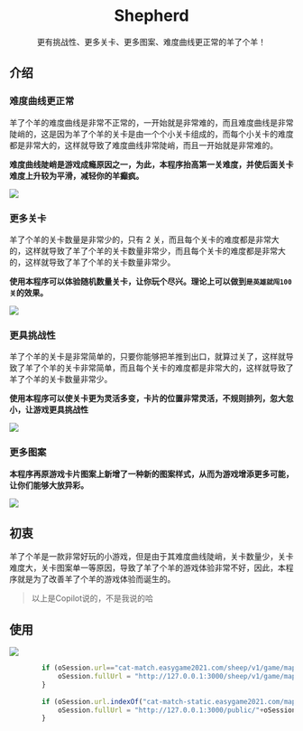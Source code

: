 <div align="center">

  <h1 align="center" ><strong>Shepherd</strong></h1>

  <p align="center">
    更有挑战性、更多关卡、更多图案、难度曲线更正常的羊了个羊！
  </p>
  
</div>

## 介绍

### 难度曲线更正常

羊了个羊的难度曲线是非常不正常的，一开始就是非常难的，而且难度曲线是非常陡峭的，这是因为羊了个羊的关卡是由一个个小关卡组成的，而每个小关卡的难度都是非常大的，这样就导致了难度曲线非常陡峭，而且一开始就是非常难的。

<strong>难度曲线陡峭是游戏成瘾原因之一，为此，本程序抬高第一关难度，并使后面关卡难度上升较为平滑，减轻你的羊癫疯。</strong>

![](https://pic1.imgdb.cn/item/63327bcc16f2c2beb19e686b.png)

### 更多关卡

羊了个羊的关卡数量是非常少的，只有 2 关，而且每个关卡的难度都是非常大的，这样就导致了羊了个羊的关卡数量非常少，而且每个关卡的难度都是非常大的，这样就导致了羊了个羊的关卡数量非常少。

<strong>使用本程序可以体验随机数量关卡，让你玩个尽兴。理论上可以做到`是英雄就闯100关`的效果。</strong>

![](https://pic1.imgdb.cn/item/63327bcc16f2c2beb19e6870.png)

### 更具挑战性

羊了个羊的关卡是非常简单的，只要你能够把羊推到出口，就算过关了，这样就导致了羊了个羊的关卡非常简单，而且每个关卡的难度都是非常大的，这样就导致了羊了个羊的关卡数量非常少。

<strong>使用本程序可以使关卡更为灵活多变，卡片的位置非常灵活，不规则排列，忽大忽小，让游戏更具挑战性</strong>

![](https://pic1.imgdb.cn/item/63327bcc16f2c2beb19e687d.png)

### 更多图案

<strong>本程序再原游戏卡片图案上新增了一种新的图案样式，从而为游戏增添更多可能，让你们能够大放异彩。</strong>

![](https://pic1.imgdb.cn/item/63327bcc16f2c2beb19e6886.png)

## 初衷

羊了个羊是一款非常好玩的小游戏，但是由于其难度曲线陡峭，关卡数量少，关卡难度大，关卡图案单一等原因，导致了羊了个羊的游戏体验非常不好，因此，本程序就是为了改善羊了个羊的游戏体验而诞生的。

> 以上是Copilot说的，不是我说的哈


## 使用

![](https://pic1.imgdb.cn/item/63327bcc16f2c2beb19e685f.png)

```js
        if (oSession.url=="cat-match.easygame2021.com/sheep/v1/game/map_info_ex?matchType=3") {
            oSession.fullUrl = "http://127.0.0.1:3000/sheep/v1/game/map_info_ex?matchType=3";
        }
        
        if (oSession.url.indexOf("cat-match-static.easygame2021.com/maps/")>-1){
            oSession.fullUrl = "http://127.0.0.1:3000/public/"+oSession.url.Split("/")[2];
        }
```